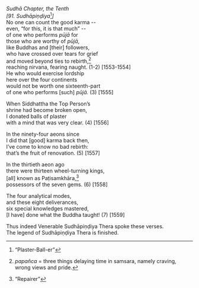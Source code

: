 *Sudhā Chapter, the Tenth*  
*\[91. Sudhāpiṇḍiya*[^1]*\]*  
No one can count the good karma --  
even, “for this, it is that much” --  
of one who performs *pūjā* for  
those who are worthy of *pūjā*,  
like Buddhas and \[their\] followers,  
who have crossed over tears for grief  
and moved beyond ties to rebirth,[^2]  
reaching nirvana, fearing naught. (1-2) \[1553-1554\]  
He who would exercise lordship  
here over the four continents  
would not be worth one sixteenth-part  
of one who performs \[such\] *pūjā.* (3) \[1555\]

When Siddhattha the Top Person’s  
shrine had become broken open,  
I donated balls of plaster  
with a mind that was very clear. (4) \[1556\]

In the ninety-four aeons since  
I did that \[good\] karma back then,  
I’ve come to know no bad rebirth:  
that’s the fruit of renovation. (5) \[1557\]

In the thirtieth aeon ago  
there were thirteen wheel-turning kings,  
\[all\] known as Paṭisamkhāra,[^3]  
possessors of the seven gems. (6) \[1558\]

The four analytical modes,  
and these eight deliverances,  
six special knowledges mastered,  
\[I have\] done what the Buddha taught! (7) \[1559\]

Thus indeed Venerable Sudhāpiṇḍiya Thera spoke these verses.  
The legend of Sudhāpiṇḍiya Thera is finished.

[^1]: “Plaster-Ball-er”

[^2]: *papañca* = three things delaying time in samsara, namely craving,
    wrong views and pride.

[^3]: “Repairer”
